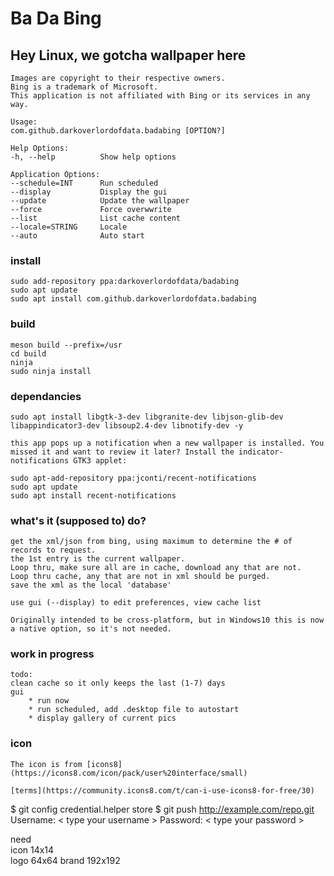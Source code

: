 # Ba Da Bing
## Hey Linux, we gotcha wallpaper here


    Images are copyright to their respective owners. 
    Bing is a trademark of Microsoft. 
    This application is not affiliated with Bing or its services in any way.

    Usage:
    com.github.darkoverlordofdata.badabing [OPTION?]

    Help Options:
    -h, --help          Show help options

    Application Options:
    --schedule=INT      Run scheduled
    --display           Display the gui
    --update            Update the wallpaper
    --force             Force overwwrite
    --list              List cache content
    --locale=STRING     Locale
    --auto              Auto start

### install

    sudo add-repository ppa:darkoverlordofdata/badabing
    sudo apt update 
    sudo apt install com.github.darkoverlordofdata.badabing


### build

    meson build --prefix=/usr
    cd build
    ninja
    sudo ninja install

### dependancies

    sudo apt install libgtk-3-dev libgranite-dev libjson-glib-dev libappindicator3-dev libsoup2.4-dev libnotify-dev -y

    this app pops up a notification when a new wallpaper is installed. You missed it and want to review it later? Install the indicator-notifications GTK3 applet:

    sudo apt-add-repository ppa:jconti/recent-notifications
    sudo apt update 
    sudo apt install recent-notifications


### what's it (supposed to) do?

    get the xml/json from bing, using maximum to determine the # of records to request.
    the 1st entry is the current wallpaper.
    Loop thru, make sure all are in cache, download any that are not.
    Loop thru cache, any that are not in xml should be purged.
    save the xml as the local 'database'

    use gui (--display) to edit preferences, view cache list

    Originally intended to be cross-platform, but in Windows10 this is now a native option, so it's not needed.

### work in progress

    todo:
    clean cache so it only keeps the last (1-7) days
    gui
        * run now
        * run scheduled, add .desktop file to autostart
        * display gallery of current pics


### icon

    The icon is from [icons8](https://icons8.com/icon/pack/user%20interface/small)

    [terms](https://community.icons8.com/t/can-i-use-icons8-for-free/30)



$ git config credential.helper store
$ git push http://example.com/repo.git
Username: < type your username >
Password: < type your password >



need  
icon 14x14  
logo 64x64
brand 192x192
